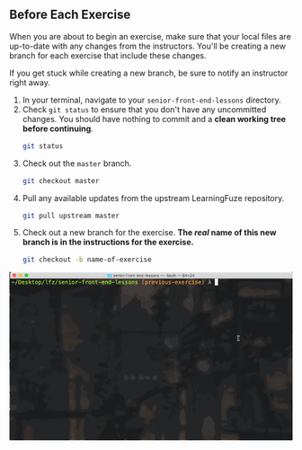 Before Each Exercise
--

When you are about to begin an exercise, make sure that your local files are up-to-date with any changes from the instructors. You'll be creating a new branch for each exercise that include these changes.

If you get stuck while creating a new branch, be sure to notify an instructor right away.

1. In your terminal, navigate to your `senior-front-end-lessons` directory.
2. Check `git status` to ensure that you don't have any uncommitted changes. You should have nothing to commit and a **clean working tree before continuing**.
    ```bash
    git status
    ```
3. Check out the `master` branch.
    ```bash
    git checkout master
    ```
4. Pull any available updates from the upstream LearningFuze repository.
    ```bash
    git pull upstream master
    ```
5. Check out a new branch for the exercise. **The _real_ name of this new branch is in the instructions for the exercise.**
    ```bash
    git checkout -b name-of-exercise
    ```

![Before Each Exercise](images/before-each-exercise.gif)
